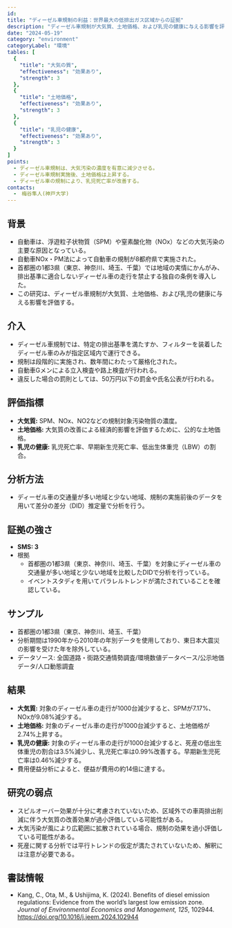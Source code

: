 ```yaml
---
id: 
title: "ディーゼル車規制の利益：世界最大の低排出ガス区域からの証拠"
description: "ディーゼル車規制が大気質、土地価格、および乳児の健康に与える影響を評価する研究"
date: "2024-05-19"
category: "environment"
categoryLabel: "環境"
tables: [
  {
    "title": "大気の質",
    "effectiveness": "効果あり",
    "strength": 3
  },
  {
    "title": "土地価格",
    "effectiveness": "効果あり",
    "strength": 3
  },
  {
    "title": "乳児の健康",
    "effectiveness": "効果あり",
    "strength": 3
  }
]
points:
  - ディーゼル車規制は、大気汚染の濃度を有意に減少させる。
  - ディーゼル車規制実施後、土地価格は上昇する。
  - ディーゼル車の規制により、乳児死亡率が改善する。
contacts:
  -　梅谷隼人(神戸大学)
---
```



## 背景
- 自動車は、浮遊粒子状物質（SPM）や窒素酸化物（NOx）などの大気汚染の主要な原因となっている。
- 自動車NOx・PM法によって自動車の規制が8都府県で実施された。
- 首都圏の1都3県（東京、神奈川、埼玉、千葉）では地域の実情にかんがみ、排出基準に適合しないディーゼル車の走行を禁止する独自の条例を導入した。
- この研究は、ディーゼル車規制が大気質、土地価格、および乳児の健康に与える影響を評価する。

## 介入
- ディーゼル車規制では、特定の排出基準を満たすか、フィルターを装着したディーゼル車のみが指定区域内で運行できる。
- 規制は段階的に実施され、数年間にわたって厳格化された。
- 自動車Gメンによる立入検査や路上検査が行われる。
- 違反した場合の罰則としては、50万円以下の罰金や氏名公表が行われる。


## 評価指標
- **大気質:** SPM、NOx、NO2などの規制対象汚染物質の濃度。
- **土地価格:** 大気質の改善による経済的影響を評価するために、公的な土地価格。
- **乳児の健康:** 乳児死亡率、早期新生児死亡率、低出生体重児（LBW）の割合。

## 分析方法
- ディーゼル車の交通量が多い地域と少ない地域、規制の実施前後のデータを用いて差分の差分（DID）推定量で分析を行う。

## 証拠の強さ
- **SMS: 3**
- 根拠
  - 首都圏の1都3県（東京、神奈川、埼玉、千葉）を対象にディーゼル車の交通量が多い地域と少ない地域を比較したDIDで分析を行っている。
  - イベントスタディを用いてパラレルトレンドが満たされていることを確認している。

## サンプル
- 首都圏の1都3県（東京、神奈川、埼玉、千葉）
- 分析期間は1990年から2010年の年別データを使用しており、東日本大震災の影響を受けた年を除外している。
- データソース: 全国道路・街路交通情勢調査/環境数値データベース/公示地価データ/人口動態調査

## 結果
- **大気質:** 対象のディーゼル車の走行が1000台減少すると、SPMが7.17%、NOxが9.08%減少する。
- **土地価格:** 対象のディーゼル車の走行が1000台減少すると、土地価格が2.74%上昇する。
- **乳児の健康:** 対象のディーゼル車の走行が1000台減少すると、死産の低出生体重児の割合は3.5%減少し、乳児死亡率は0.99%改善する。早期新生児死亡率は0.46%減少する。
- 費用便益分析によると、便益が費用の約14倍に達する。


## 研究の弱点
- スピルオーバー効果が十分に考慮されていないため、区域外での車両排出削減に伴う大気質の改善効果が過小評価している可能性がある。
- 大気汚染が風により広範囲に拡散されている場合、規制の効果を過小評価している可能性がある。
- 死産に関する分析では平行トレンドの仮定が満たされていないため、解釈には注意が必要である。


## 書誌情報
- Kang, C., Ota, M., & Ushijima, K. (2024). Benefits of diesel emission regulations: Evidence from the world’s largest low emission zone. *Journal of Environmental Economics and Management, 125*, 102944. https://doi.org/10.1016/j.jeem.2024.102944